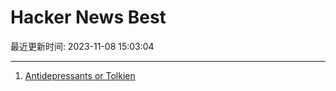 # Hacker News Best

最近更新时间: 2023-11-08 15:03:04

--- 
1. [Antidepressants or Tolkien](https://antidepressantsortolkien.vercel.app/) 
